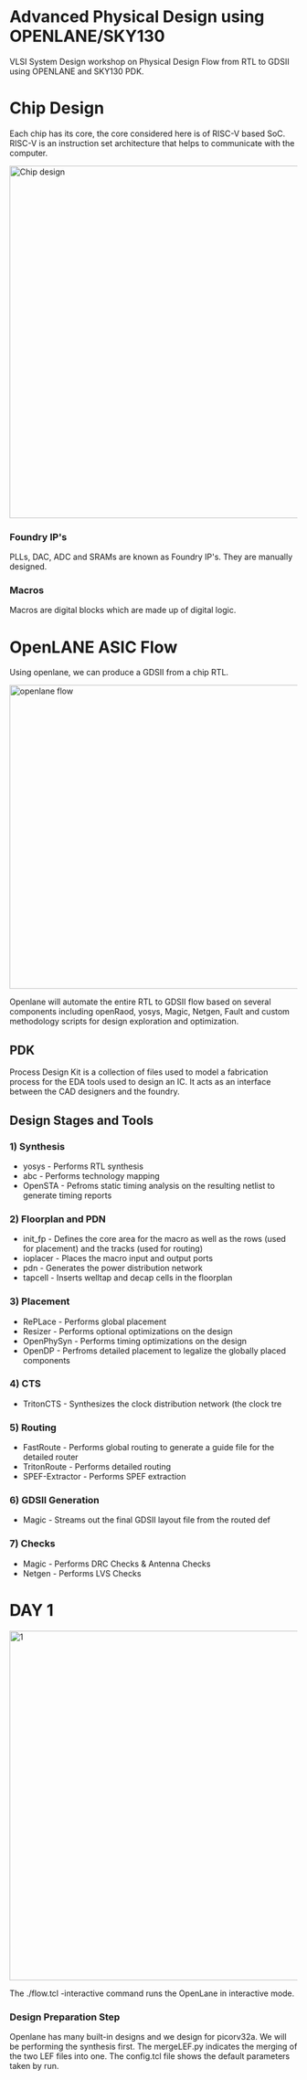 # Advanced Physical Design using OPENLANE/SKY130
VLSI System Design workshop on Physical Design Flow from RTL to GDSII using OPENLANE and SKY130 PDK.
# Chip Design
Each chip has its core, the core considered here is of RISC-V based SoC. RISC-V is an instruction set architecture that helps to communicate with the computer.

<img width="617" alt="Chip design" src="https://user-images.githubusercontent.com/72096419/105984549-4b679900-60c0-11eb-91ff-c1f901c42d2c.png">

### Foundry IP's
PLLs, DAC, ADC and SRAMs are known as Foundry IP's. They are manually designed.
### Macros
Macros are digital blocks which are made up of digital logic.

# OpenLANE ASIC Flow
Using openlane, we can produce a GDSII from a chip RTL.

<img width="532" alt="openlane flow" src="https://user-images.githubusercontent.com/72096419/105984775-9b466000-60c0-11eb-9cf9-a217bd37b9a1.png">

Openlane will automate the entire RTL to GDSII flow based on several components including openRaod, yosys, Magic, Netgen, Fault and custom methodology scripts for design exploration and optimization.

## PDK
Process Design Kit is a collection of files used to model a fabrication process for the EDA tools used to design an IC. It acts as an interface between the CAD designers and the foundry.

## Design Stages and Tools
### 1) Synthesis
  * yosys - Performs RTL synthesis
  * abc - Performs technology mapping
  * OpenSTA - Pefroms static timing analysis on the resulting netlist to generate timing reports
### 2) Floorplan and PDN
  * init_fp - Defines the core area for the macro as well as the rows (used for placement) and the tracks (used for routing)
  * ioplacer - Places the macro input and output ports
  * pdn - Generates the power distribution network
  * tapcell - Inserts welltap and decap cells in the floorplan
### 3) Placement
  * RePLace - Performs global placement
  * Resizer - Performs optional optimizations on the design
  * OpenPhySyn - Performs timing optimizations on the design
  * OpenDP - Perfroms detailed placement to legalize the globally placed components
### 4) CTS
  * TritonCTS - Synthesizes the clock distribution network (the clock tre
### 5) Routing 
  * FastRoute - Performs global routing to generate a guide file for the detailed router
  * TritonRoute - Performs detailed routing
  * SPEF-Extractor - Performs SPEF extraction
### 6) GDSII Generation
  * Magic - Streams out the final GDSII layout file from the routed def
### 7) Checks
  * Magic - Performs DRC Checks & Antenna Checks
  * Netgen - Performs LVS Checks
  
 # DAY 1
 
 <img width="612" alt="1" src="https://user-images.githubusercontent.com/72096419/106121150-3d2b8280-617d-11eb-9933-5b2b3e5e83d8.png">
 
The ./flow.tcl -interactive command runs the OpenLane in interactive mode.

### Design Preparation Step 


Openlane has many built-in designs and we design for picorv32a. We will be performing the synthesis first.
The mergeLEF.py indicates the merging of the two LEF files into one. 
The config.tcl file shows the default parameters taken by run.



